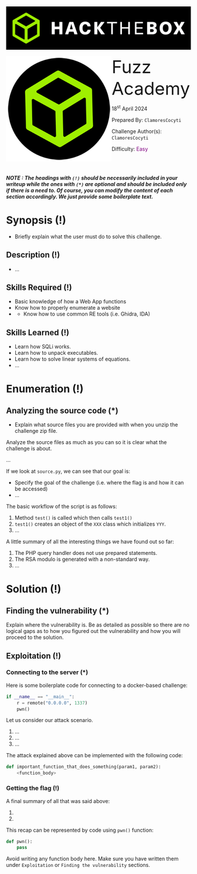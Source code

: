 ![img](assets/banner.png)

<img src='assets/htb.png' style='zoom: 80%;' align=left /> <font size='10'>Fuzz Academy</font>

18<sup>st</sup> April 2024

Prepared By: `ClamoresCocyti`

Challenge Author(s): `ClamoresCocyti`

Difficulty: <font color='Purple'>Easy</font>

<br><br>

***NOTE : The headings with `(!)` should be necessarily included in your writeup while the ones with `(*)` are optional and should be included only if there is a need to. Of course, you can modify the content of each section accordingly. We just provide some boilerplate text.***

# Synopsis (!)

- Briefly explain what the user must do to solve this challenge.

## Description (!)

- ...

## Skills Required (!)

- Basic knowledge of how a Web App functions
- Know how to properly enumerate a website
- - Know how to use common RE tools (i.e. Ghidra, IDA)

## Skills Learned (!)

- Learn how SQLi works.
- Learn how to unpack executables.
- Learn how to solve linear systems of equations.
- ...

# Enumeration (!)

## Analyzing the source code (*)

- Explain what source files you are provided with when you unzip the challenge zip file.

Analyze the source files as much as you can so it is clear what the challenge is about.

...

If we look at `source.py`, we can see that our goal is:

- Specify the goal of the challenge (i.e. where the flag is and how it can be accessed)
- ...

The basic workflow of the script is as follows:

1. Method `test()` is called which then calls `test1()`
2. `test1()` creates an object of the `XXX` class which initializes `YYY`.
3. ...

A little summary of all the interesting things we have found out so far:

1. The PHP query handler does not use prepared statements.
2. The RSA modulo is generated with a non-standard way.
3. ...

# Solution (!)

## Finding the vulnerability (*)

Explain where the vulnerability is. Be as detailed as possible so there are no logical gaps as to how you figured out the vulnerability and how you will proceed to the solution.

## Exploitation (!)

### Connecting to the server (*)

Here is some boilerplate code for connecting to a docker-based challenge:

```python
if __name__ == "__main__":
    r = remote("0.0.0.0", 1337)
    pwn()
```

Let us consider our attack scenario.

1. ...
2. ...
3. ...

The attack explained above can be implemented with the following code:

```python
def important_function_that_does_something(param1, param2):
    <function_body>
```

### Getting the flag (!)

A final summary of all that was said above:

1.
2.

This recap can be represented by code using `pwn()` function:

```python
def pwn():
    pass
```

Avoid writing any function body here. Make sure you have written them under `Exploitation` or `Finding the vulnerability` sections.
<!--stackedit_data:
eyJoaXN0b3J5IjpbLTE5ODc4MzE2NTcsMTA4Mjg3MjA3NF19
-->